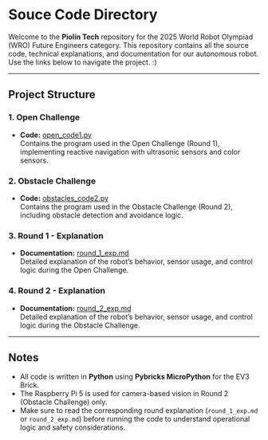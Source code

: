 # Souce Code Directory

Welcome to the **Piolín Tech** repository for the 2025 World Robot Olympiad (WRO) Future Engineers category. This repository contains all the source code, technical explanations, and documentation for our autonomous robot. Use the links below to navigate the project. :)

---

## Project Structure

### 1. Open Challenge
- **Code:** [open_code1.py](./open_code1.py)  
  Contains the program used in the Open Challenge (Round 1), implementing reactive navigation with ultrasonic sensors and color sensors.  

### 2. Obstacle Challenge
- **Code:** [obstacles_code2.py](./obstacles_code2.py)  
  Contains the program used in the Obstacle Challenge (Round 2), including obstacle detection and avoidance logic.  

### 3. Round 1 - Explanation
- **Documentation:** [round_1_exp.md](./round_1_exp.md)  
  Detailed explanation of the robot’s behavior, sensor usage, and control logic during the Open Challenge.  

### 4. Round 2 - Explanation
- **Documentation:** [round_2_exp.md](.round_1/round_2_exp.md)  
  Detailed explanation of the robot’s behavior, sensor usage, and control logic during the Obstacle Challenge.

---

## Notes
- All code is written in **Python** using **Pybricks MicroPython** for the EV3 Brick.  
- The Raspberry Pi 5 is used for camera-based vision in Round 2 (Obstacle Challenge) only.  
- Make sure to read the corresponding round explanation (`round_1_exp.md` or `round_2_exp.md`) before running the code to understand operational logic and safety considerations.

